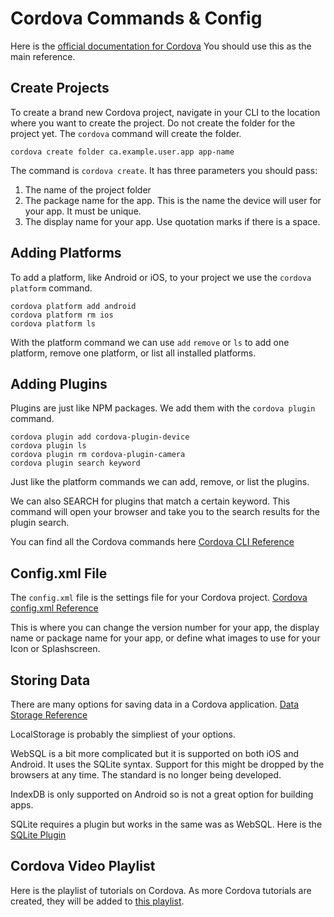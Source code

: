 # Cordova Commands & Config

Here is the [official documentation for Cordova](https://cordova.apache.org/docs/en/8.x/guide/overview/index.html) You should use this as the main reference.

## Create Projects

To create a brand new Cordova project, navigate in your CLI to the location where you want to create the project. Do not create the folder for the project yet. The `cordova` command will create the folder.

```
cordova create folder ca.example.user.app app-name
```

The command is `cordova create`. It has three parameters you should pass:

1. The name of the project folder
2. The package name for the app. This is the name the device will user for your app. It must be unique.
3. The display name for your app. Use quotation marks if there is a space.


## Adding Platforms

To add a platform, like Android or iOS, to your project we use the `cordova platform` command.

```
cordova platform add android
cordova platform rm ios
cordova platform ls
```

With the platform command we can use `add` `remove` or `ls` to add one platform, remove one platform, or list all installed platforms.

## Adding Plugins

Plugins are just like NPM packages. We add them with the `cordova plugin` command.

```
cordova plugin add cordova-plugin-device
cordova plugin ls
cordova plugin rm cordova-plugin-camera
cordova plugin search keyword
```

Just like the platform commands we can add, remove, or list the plugins.

We can also SEARCH for plugins that match a certain keyword. This command will open your browser and take you to the search results for the plugin search.

You can find all the Cordova commands here [Cordova CLI Reference](https://cordova.apache.org/docs/en/8.x/reference/cordova-cli/index.html)

## Config.xml File

The `config.xml` file is the settings file for your Cordova project. [Cordova config.xml Reference](https://cordova.apache.org/docs/en/8.x/config_ref/index.html)

This is where you can change the version number for your app, the display name or package name for your app, or define what images to use for your Icon or Splashscreen.


## Storing Data

There are many options for saving data in a Cordova application. [Data Storage Reference](https://cordova.apache.org/docs/en/8.x/cordova/storage/storage.html)

LocalStorage is probably the simpliest of your options.

WebSQL is a bit more complicated but it is supported on both iOS and Android. It uses the SQLite syntax. Support for this might be dropped by the browsers at any time. The standard is no longer being developed.

IndexDB is only supported on Android so is not a great option for building apps.

SQLite requires a plugin but works in the same was as WebSQL. Here is the [SQLite Plugin](https://github.com/litehelpers/Cordova-sqlite-storage#readme)


## Cordova Video Playlist

Here is the playlist of tutorials on Cordova. As more Cordova tutorials are created, they will be added to [this playlist](https://www.youtube.com/watch?v=CDY1fRZycGk&list=PLyuRouwmQCjkLnfGRHMosenaxPq9PqH0n).


